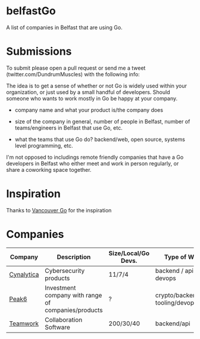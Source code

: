 
# belfastGo

A list of companies in Belfast that are using Go.  

# Submissions

To submit please open a pull request or send me a tweet (twitter.com/DundrumMuscles) with the following info:

The idea is to get a sense of whether or not Go is widely used within your organization, or just used by a small handful of developers. Should someone who wants to work mostly in Go be happy at your company.

- company name and what your product is/the company does

- size of the company in general, number of people in Belfast, number of teams/engineers in Belfast that use Go, etc.

- what the teams that use Go do? backend/web, open source, systems level programming, etc.

I'm not opposed to includings remote friendly companies that have a Go developers in Belfast who either meet and work in person regularly, or share a coworking space together.  

# Inspiration

Thanks to [Vancouver Go](https://github.com/cstyan/vancouverGo) for the inspiration

# Companies

| Company | Description | Size/Local/Go Devs. | Type of Work |
| ------------ | ----------- | ------------------- | ------------ |
| [Cynalytica](https://cynalytica.com/) |Cybersecurity products | 11/7/4 | backend / apis / devops |
| [Peak6](https://www.peak6.com/careers/open-positions/?office=Belfast) | Investment company with range of companies/products | ? | crypto/backend/dev tooling/devops | 
| [Teamwork](https://careers.teamwork.com/) | Collaboration Software| 200/30/40 | backend/api| 
